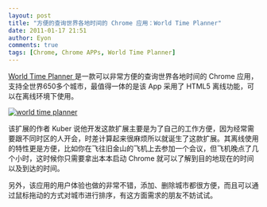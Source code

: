 ```yaml
---
layout: post
title: "方便的查询世界各地时间的 Chrome 应用：World Time Planner"
date: 2011-01-17 21:51
author: Eyon
comments: true
tags: [Chrome, Chrome APPs, World Time Planner]
---
```

[World Time Planner ](https://chrome.google.com/webstore/detail/dplbpgapoedppajbikieafefmcceaagn)是一款可以非常方便的查询世界各地时间的 Chrome 应用，支持全世界650多个城市，最值得一体的是该 App 采用了 HTML5 离线功能，可以在离线环境下使用。

<a href="http://img.chromi.org/2011/01/world-time-planner.png">![](http://img.chromi.org/2011/01/world-time-planner.png "world time planner")</a>

该扩展的作者 Kuber 说他开发这款扩展主要是为了自己的工作方便，因为经常需要跟不同时区的人开会，时差计算起来很麻烦所以就诞生了这款扩展。其离线使用的特性更是方便，比如你在飞往旧金山的飞机上去参加一个会议，但飞机晚点了几个小时，这时候你只需要拿出本本启动 Chrome 就可以了解到目的地现在的时间以及到达的时间。

另外，该应用的用户体验也做的非常不错，添加、删除城市都很方便，而且可以通过鼠标拖动的方式对城市进行排序，有这方面需求的朋友不妨试试。

